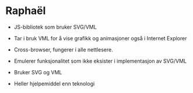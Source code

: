 # Raphaël #

* JS-bibliotek som bruker SVG/VML
* Tar i bruk VML for å vise grafikk og animasjoner også i Internet Explorer
* Cross-browser, fungerer i alle nettlesere.

* Emulerer funksjonalitet som ikke eksister i implementasjon av SVG/VML
* Bruker SVG og VML
* Heller hjelpemiddel enn teknologi
